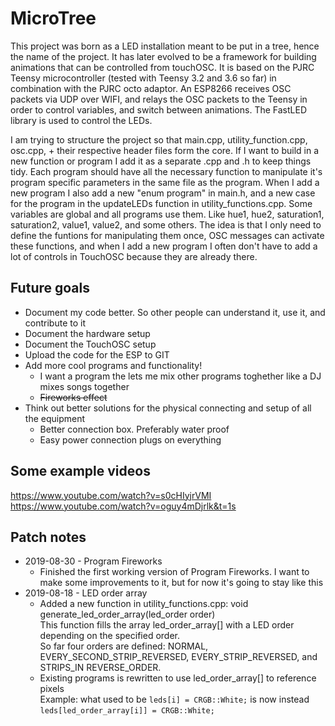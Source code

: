 # MicroTree
This project was born as a LED installation meant to be put in a tree, hence the name of the project. It has later evolved to be a framework for building animations that can be controlled from touchOSC. It is based on the PJRC Teensy microcontroller (tested with Teensy 3.2 and 3.6 so far) in combination with the PJRC octo adaptor. An ESP8266 receives OSC packets via UDP over WIFI, and relays the OSC packets to the Teensy in order to control variables, and switch between animations. The FastLED library is used to control the LEDs.

I am trying to structure the project so that main.cpp, utility_function.cpp, osc.cpp, + their respective header files form the core. If I want to build in a new function or program I add it as a separate .cpp and .h to keep things tidy.
Each program should have all the necessary function to manipulate it's program specific parameters in the same file as the program. When I add a new program I also add a new "enum program" in main.h, and a new case for the program in the updateLEDs function in utility_functions.cpp.
Some variables are global and all programs use them. Like hue1, hue2, saturation1, saturation2, value1, value2, and some others. The idea is that I only need to define the funtions for manipulating them once, OSC messages can activate these functions, and when I add a new program I often don't have to add a lot of controls in TouchOSC because they are already there.


## Future goals
* Document my code better. So other people can understand it, use it, and contribute to it
* Document the hardware setup
* Document the TouchOSC setup
* Upload the code for the ESP to GIT
* Add more cool programs and functionality!
  * I want a program the lets me mix other programs toghether like a DJ mixes songs together
  * ~~Fireworks effect~~
* Think out better solutions for the physical connecting and setup of all the equipment
  * Better connection box. Preferably water proof
  * Easy power connection plugs on everything

## Some example videos
https://www.youtube.com/watch?v=s0cHIyjrVMI  
https://www.youtube.com/watch?v=oguy4mDjrlk&t=1s

## Patch notes
* 2019-08-30 - Program Fireworks
  * Finished the first working version of Program Fireworks. I want to make some improvements to it, but for now it's going to stay like this
* 2019-08-18 - LED order array
  * Added a new function in utility_functions.cpp: void generate_led_order_array(led_order order)  
    This function fills the array led_order_array[] with a LED order depending on the specified order.  
    So far four orders are defined: NORMAL, EVERY_SECOND_STRIP_REVERSED, EVERY_STRIP_REVERSED, and STRIPS_IN REVERSE_ORDER.
  * Existing programs is rewritten to use led_order_array[] to reference pixels  
    Example: what used to be `leds[i] = CRGB::White;` is now instead `leds[led_order_array[i]] = CRGB::White;`
    